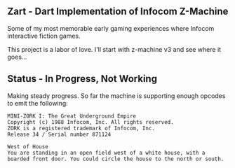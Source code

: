 ## Zart - Dart Implementation of Infocom Z-Machine ##
Some of my most memorable early gaming experiences where Infocom interactive fiction games.

This project is a labor of love.  I'll start with z-machine v3 and see where it goes...

## Status - In Progress, Not Working ##
Making steady progress.  So far the machine is supporting enough opcodes to emit the following:

	MINI-ZORK I: The Great Underground Empire
	Copyright (c) 1988 Infocom, Inc. All rights reserved.
	ZORK is a registered trademark of Infocom, Inc.
	Release 34 / Serial number 871124
	
	West of House
	You are standing in an open field west of a white house, with a boarded front door. You could circle the house to the north or south.